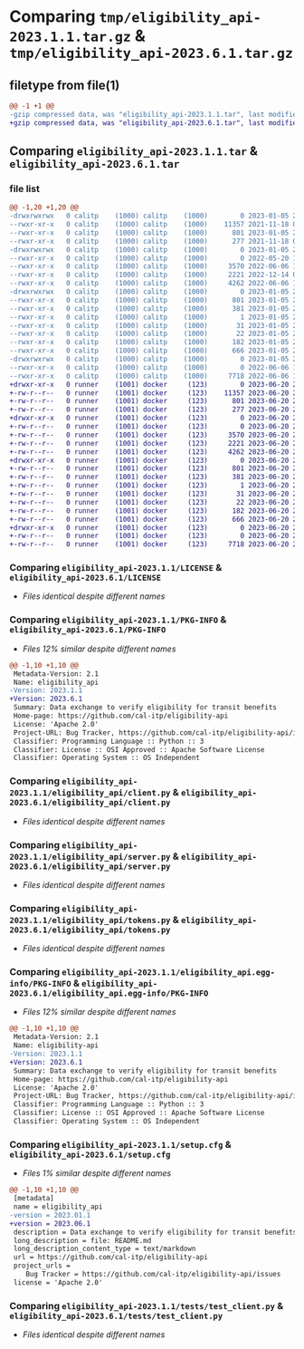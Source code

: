 # Comparing `tmp/eligibility_api-2023.1.1.tar.gz` & `tmp/eligibility_api-2023.6.1.tar.gz`

## filetype from file(1)

```diff
@@ -1 +1 @@
-gzip compressed data, was "eligibility_api-2023.1.1.tar", last modified: Thu Jan  5 21:39:10 2023, max compression
+gzip compressed data, was "eligibility_api-2023.6.1.tar", last modified: Tue Jun 20 20:52:53 2023, max compression
```

## Comparing `eligibility_api-2023.1.1.tar` & `eligibility_api-2023.6.1.tar`

### file list

```diff
@@ -1,20 +1,20 @@
-drwxrwxrwx   0 calitp    (1000) calitp    (1000)        0 2023-01-05 21:39:10.483052 eligibility_api-2023.1.1/
--rwxr-xr-x   0 calitp    (1000) calitp    (1000)    11357 2021-11-18 00:28:09.000000 eligibility_api-2023.1.1/LICENSE
--rwxr-xr-x   0 calitp    (1000) calitp    (1000)      801 2023-01-05 21:39:10.485555 eligibility_api-2023.1.1/PKG-INFO
--rwxr-xr-x   0 calitp    (1000) calitp    (1000)      277 2021-11-18 00:28:13.000000 eligibility_api-2023.1.1/README.md
-drwxrwxrwx   0 calitp    (1000) calitp    (1000)        0 2023-01-05 21:39:10.388858 eligibility_api-2023.1.1/eligibility_api/
--rwxr-xr-x   0 calitp    (1000) calitp    (1000)        0 2022-05-20 18:47:52.000000 eligibility_api-2023.1.1/eligibility_api/__init__.py
--rwxr-xr-x   0 calitp    (1000) calitp    (1000)     3570 2022-06-06 17:46:07.000000 eligibility_api-2023.1.1/eligibility_api/client.py
--rwxr-xr-x   0 calitp    (1000) calitp    (1000)     2221 2022-12-14 02:58:46.000000 eligibility_api-2023.1.1/eligibility_api/server.py
--rwxr-xr-x   0 calitp    (1000) calitp    (1000)     4262 2022-06-06 17:46:07.000000 eligibility_api-2023.1.1/eligibility_api/tokens.py
-drwxrwxrwx   0 calitp    (1000) calitp    (1000)        0 2023-01-05 21:39:10.456441 eligibility_api-2023.1.1/eligibility_api.egg-info/
--rwxr-xr-x   0 calitp    (1000) calitp    (1000)      801 2023-01-05 21:39:10.000000 eligibility_api-2023.1.1/eligibility_api.egg-info/PKG-INFO
--rwxr-xr-x   0 calitp    (1000) calitp    (1000)      381 2023-01-05 21:39:10.000000 eligibility_api-2023.1.1/eligibility_api.egg-info/SOURCES.txt
--rwxr-xr-x   0 calitp    (1000) calitp    (1000)        1 2023-01-05 21:39:10.000000 eligibility_api-2023.1.1/eligibility_api.egg-info/dependency_links.txt
--rwxr-xr-x   0 calitp    (1000) calitp    (1000)       31 2023-01-05 21:39:10.000000 eligibility_api-2023.1.1/eligibility_api.egg-info/requires.txt
--rwxr-xr-x   0 calitp    (1000) calitp    (1000)       22 2023-01-05 21:39:10.000000 eligibility_api-2023.1.1/eligibility_api.egg-info/top_level.txt
--rwxr-xr-x   0 calitp    (1000) calitp    (1000)      182 2023-01-05 21:18:30.000000 eligibility_api-2023.1.1/pyproject.toml
--rwxr-xr-x   0 calitp    (1000) calitp    (1000)      666 2023-01-05 21:39:10.490552 eligibility_api-2023.1.1/setup.cfg
-drwxrwxrwx   0 calitp    (1000) calitp    (1000)        0 2023-01-05 21:39:10.476053 eligibility_api-2023.1.1/tests/
--rwxr-xr-x   0 calitp    (1000) calitp    (1000)        0 2022-06-06 17:46:07.000000 eligibility_api-2023.1.1/tests/__init__.py
--rwxr-xr-x   0 calitp    (1000) calitp    (1000)     7718 2022-06-06 17:46:07.000000 eligibility_api-2023.1.1/tests/test_client.py
+drwxr-xr-x   0 runner    (1001) docker     (123)        0 2023-06-20 20:52:53.827357 eligibility_api-2023.6.1/
+-rw-r--r--   0 runner    (1001) docker     (123)    11357 2023-06-20 20:52:30.000000 eligibility_api-2023.6.1/LICENSE
+-rw-r--r--   0 runner    (1001) docker     (123)      801 2023-06-20 20:52:53.827357 eligibility_api-2023.6.1/PKG-INFO
+-rw-r--r--   0 runner    (1001) docker     (123)      277 2023-06-20 20:52:30.000000 eligibility_api-2023.6.1/README.md
+drwxr-xr-x   0 runner    (1001) docker     (123)        0 2023-06-20 20:52:53.823357 eligibility_api-2023.6.1/eligibility_api/
+-rw-r--r--   0 runner    (1001) docker     (123)        0 2023-06-20 20:52:30.000000 eligibility_api-2023.6.1/eligibility_api/__init__.py
+-rw-r--r--   0 runner    (1001) docker     (123)     3570 2023-06-20 20:52:30.000000 eligibility_api-2023.6.1/eligibility_api/client.py
+-rw-r--r--   0 runner    (1001) docker     (123)     2221 2023-06-20 20:52:30.000000 eligibility_api-2023.6.1/eligibility_api/server.py
+-rw-r--r--   0 runner    (1001) docker     (123)     4262 2023-06-20 20:52:30.000000 eligibility_api-2023.6.1/eligibility_api/tokens.py
+drwxr-xr-x   0 runner    (1001) docker     (123)        0 2023-06-20 20:52:53.823357 eligibility_api-2023.6.1/eligibility_api.egg-info/
+-rw-r--r--   0 runner    (1001) docker     (123)      801 2023-06-20 20:52:53.000000 eligibility_api-2023.6.1/eligibility_api.egg-info/PKG-INFO
+-rw-r--r--   0 runner    (1001) docker     (123)      381 2023-06-20 20:52:53.000000 eligibility_api-2023.6.1/eligibility_api.egg-info/SOURCES.txt
+-rw-r--r--   0 runner    (1001) docker     (123)        1 2023-06-20 20:52:53.000000 eligibility_api-2023.6.1/eligibility_api.egg-info/dependency_links.txt
+-rw-r--r--   0 runner    (1001) docker     (123)       31 2023-06-20 20:52:53.000000 eligibility_api-2023.6.1/eligibility_api.egg-info/requires.txt
+-rw-r--r--   0 runner    (1001) docker     (123)       22 2023-06-20 20:52:53.000000 eligibility_api-2023.6.1/eligibility_api.egg-info/top_level.txt
+-rw-r--r--   0 runner    (1001) docker     (123)      182 2023-06-20 20:52:30.000000 eligibility_api-2023.6.1/pyproject.toml
+-rw-r--r--   0 runner    (1001) docker     (123)      666 2023-06-20 20:52:53.827357 eligibility_api-2023.6.1/setup.cfg
+drwxr-xr-x   0 runner    (1001) docker     (123)        0 2023-06-20 20:52:53.827357 eligibility_api-2023.6.1/tests/
+-rw-r--r--   0 runner    (1001) docker     (123)        0 2023-06-20 20:52:30.000000 eligibility_api-2023.6.1/tests/__init__.py
+-rw-r--r--   0 runner    (1001) docker     (123)     7718 2023-06-20 20:52:30.000000 eligibility_api-2023.6.1/tests/test_client.py
```

### Comparing `eligibility_api-2023.1.1/LICENSE` & `eligibility_api-2023.6.1/LICENSE`

 * *Files identical despite different names*

### Comparing `eligibility_api-2023.1.1/PKG-INFO` & `eligibility_api-2023.6.1/PKG-INFO`

 * *Files 12% similar despite different names*

```diff
@@ -1,10 +1,10 @@
 Metadata-Version: 2.1
 Name: eligibility_api
-Version: 2023.1.1
+Version: 2023.6.1
 Summary: Data exchange to verify eligibility for transit benefits
 Home-page: https://github.com/cal-itp/eligibility-api
 License: 'Apache 2.0'
 Project-URL: Bug Tracker, https://github.com/cal-itp/eligibility-api/issues
 Classifier: Programming Language :: Python :: 3
 Classifier: License :: OSI Approved :: Apache Software License
 Classifier: Operating System :: OS Independent
```

### Comparing `eligibility_api-2023.1.1/eligibility_api/client.py` & `eligibility_api-2023.6.1/eligibility_api/client.py`

 * *Files identical despite different names*

### Comparing `eligibility_api-2023.1.1/eligibility_api/server.py` & `eligibility_api-2023.6.1/eligibility_api/server.py`

 * *Files identical despite different names*

### Comparing `eligibility_api-2023.1.1/eligibility_api/tokens.py` & `eligibility_api-2023.6.1/eligibility_api/tokens.py`

 * *Files identical despite different names*

### Comparing `eligibility_api-2023.1.1/eligibility_api.egg-info/PKG-INFO` & `eligibility_api-2023.6.1/eligibility_api.egg-info/PKG-INFO`

 * *Files 12% similar despite different names*

```diff
@@ -1,10 +1,10 @@
 Metadata-Version: 2.1
 Name: eligibility-api
-Version: 2023.1.1
+Version: 2023.6.1
 Summary: Data exchange to verify eligibility for transit benefits
 Home-page: https://github.com/cal-itp/eligibility-api
 License: 'Apache 2.0'
 Project-URL: Bug Tracker, https://github.com/cal-itp/eligibility-api/issues
 Classifier: Programming Language :: Python :: 3
 Classifier: License :: OSI Approved :: Apache Software License
 Classifier: Operating System :: OS Independent
```

### Comparing `eligibility_api-2023.1.1/setup.cfg` & `eligibility_api-2023.6.1/setup.cfg`

 * *Files 1% similar despite different names*

```diff
@@ -1,10 +1,10 @@
 [metadata]
 name = eligibility_api
-version = 2023.01.1
+version = 2023.06.1
 description = Data exchange to verify eligibility for transit benefits
 long_description = file: README.md
 long_description_content_type = text/markdown
 url = https://github.com/cal-itp/eligibility-api
 project_urls = 
 	Bug Tracker = https://github.com/cal-itp/eligibility-api/issues
 license = 'Apache 2.0'
```

### Comparing `eligibility_api-2023.1.1/tests/test_client.py` & `eligibility_api-2023.6.1/tests/test_client.py`

 * *Files identical despite different names*

